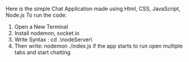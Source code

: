 Here is the simple Chat Application made using Html, CSS, JavaScript, Node.js
To run the code:
1. Open a New Terminal
2. Install nodemon, socket.io
3. Write Syntax : cd .\nodeServer\
4. Then write: nodemon ./index.js if the app starts to run open multiple tabs and start chatting
